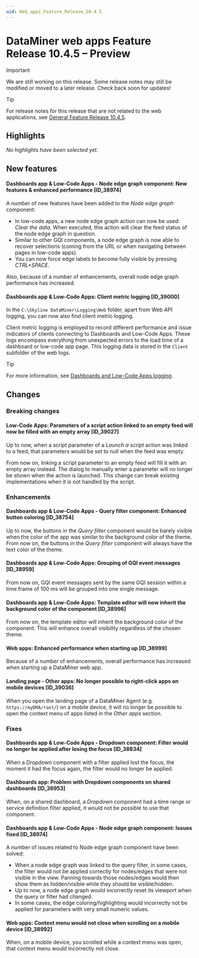 ```yaml
---
uid: Web_apps_Feature_Release_10.4.5
---
```


# DataMiner web apps Feature Release 10.4.5 – Preview

> [!IMPORTANT]
> We are still working on this release. Some release notes may still be modified or moved to a later release. Check back soon for updates!

> [!TIP]
> For release notes for this release that are not related to the web applications, see [General Feature Release 10.4.5](xref:General_Feature_Release_10.4.5).

## Highlights

*No highlights have been selected yet.*

## New features

#### Dashboards app & Low-Code Apps - Node edge graph component: New features & enhanced performance [ID_38974]

<!-- MR 10.3.0 [CU14] / 10.4.0 [CU2] - FR 10.4.5 -->
<!-- For fixes in RN 38974, see Fixes section below -->

A number of new features have been added to the *Node edge graph* component:

- In low-code apps, a new node edge graph action can now be used: *Clear the data*. When executed, this action will clear the feed status of the node edge graph in question.
- Similar to other GQI components, a node edge graph is now able to recover selections (coming from the URL or when navigating between pages in low-code apps).
- You can now force edge labels to become fully visible by pressing *CTRL+SPACE*.

Also, because of a number of enhancements, overall node edge graph performance has increased.

#### Dashboards app & Low-Code Apps: Client metric logging [ID_39000]

<!-- MR 10.3.0 [CU14] / 10.4.0 [CU2] - FR 10.4.5 -->

In the `C:\Skyline DataMiner\Logging\Web` folder, apart from Web API logging, you can now also find client metric logging.

Client metric logging is employed to record different performance and issue indicators of clients connecting to Dashboards and Low-Code Apps. These logs encompass everything from unexpected errors to the load time of a dashboard or low-code app page. This logging data is stored in the `Client` subfolder of the web logs.

> [!TIP]
> For more information, see [Dashboards and Low-Code Apps logging](xref:Dashboards_and_Low_Code_Apps_Logging).

## Changes

### Breaking changes

#### Low-Code Apps: Parameters of a script action linked to an empty feed will now be filled with an empty array [ID_39027]

<!-- MR 10.3.0 [CU14] / 10.4.0 [CU2] - FR 10.4.5 -->

Up to now, when a script parameter of a *Launch a script* action was linked to a feed, that parameters would be set to null when the feed was empty.

From now on, linking a script parameter to an empty feed will fill it with an empty array instead. The dialog to manually enter a parameter will no longer be shown when the action is launched. This change can break existing implementations when it is not handled by the script.

### Enhancements

#### Dashboards app & Low-Code Apps - Query filter component: Enhanced button coloring [ID_38754]

<!-- MR 10.3.0 [CU14] / 10.4.0 [CU2] - FR 10.4.5 -->

Up to now, the buttons in the *Query filter* component would be barely visible when the color of the app was similar to the background color of the theme. From now on, the buttons in the *Query filter* component will always have the text color of the theme.

#### Dashboards app & Low-Code Apps: Grouping of GQI event messages [ID_38959]

<!-- MR 10.3.0 [CU14] / 10.4.0 [CU2] - FR 10.4.5 -->

From now on, GQI event messages sent by the same GQI session within a time frame of 100 ms will be grouped into one single message.

#### Dashboards app & Low-Code Apps: Template editor will now inherit the background color of the component [ID_38996]

<!-- MR 10.3.0 [CU14] / 10.4.0 [CU2] - FR 10.4.5 -->

From now on, the template editor will inherit the background color of the component. This will enhance overall visibility regardless of the chosen theme.

#### Web apps: Enhanced performance when starting up [ID_38999]

<!-- MR 10.3.0 [CU14] / 10.4.0 [CU2] - FR 10.4.5 -->

Because of a number of enhancements, overall performance has increased when starting up a DataMiner web app.

#### Landing page - Other apps: No longer possible to right-click apps on mobile devices [ID_39036]

<!-- MR 10.3.0 [CU14] / 10.4.0 [CU2] - FR 10.4.5 -->

When you open the landing page of a DataMiner Agent (e.g. `https://myDMA/root/`) on a mobile device, it will no longer be possible to open the context menu of apps listed in the *Other apps* section.

### Fixes

#### Dashboards app & Low-Code Apps - Dropdown component: Filter would no longer be applied after losing the focus [ID_38834]

<!-- MR 10.3.0 [CU14] / 10.4.0 [CU2] - FR 10.4.5 -->

When a *Dropdown* component with a filter applied lost the focus, the moment it had the focus again, the filter would no longer be applied.

#### Dashboards app: Problem with Dropdown components on shared dashboards [ID_38953]

<!-- MR 10.3.0 [CU14] / 10.4.0 [CU2] - FR 10.4.5 -->

When, on a shared dashboard, a *Dropdown* component had a time range or service definition filter applied, it would not be possible to use that component.

#### Dashboards app & Low-Code Apps - Node edge graph component: Issues fixed [ID_38974]

<!-- MR 10.3.0 [CU14] / 10.4.0 [CU2] - FR 10.4.5 -->
<!-- For new features & enhancements in RN 38974, see New features section above -->

A number of issues related to Node edge graph component have been solved:

- When a node edge graph was linked to the query filter, in some cases, the filter would not be applied correctly for nodes/edges that were not visible in the view. Panning towards those nodes/edges would then show them as hidden/visible while they should be visible/hidden.
- Up to now, a node edge graph would incorrectly reset its viewport when the query or filter had changed.
- In some cases, the edge coloring/highlighting would incorrectly not be applied for parameters with very small numeric values.

#### Web apps: Context menu would not close when scrolling on a mobile device [ID_38992]

<!-- MR 10.3.0 [CU14] / 10.4.0 [CU2] - FR 10.4.5 -->

When, on a mobile device, you scrolled while a context menu was open, that context menu would incorrectly not close.
